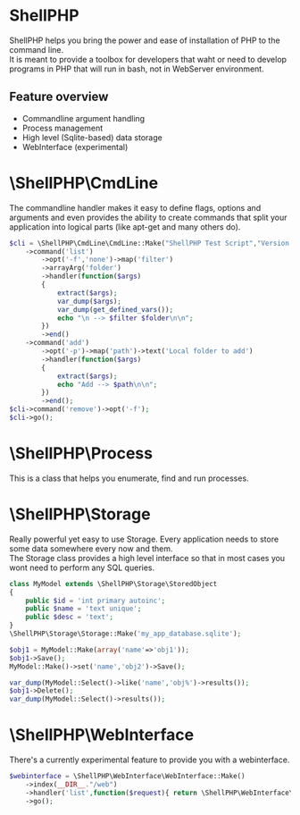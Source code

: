 ShellPHP
========
ShellPHP helps you bring the power and ease of installation of PHP to the command line.    
It is meant to provide a toolbox for developers that waht or need to develop programs in PHP that
will run in bash, not in WebServer environment.    

Feature overview
----------------
* Commandline argument handling
* Process management
* High level (Sqlite-based) data storage
* WebInterface (experimental)

\ShellPHP\CmdLine
=================
The commandline handler makes it easy to define flags, options and arguments and even provides the ability
to create commands that split your application into logical parts (like apt-get and many others do).    

```php
$cli = \ShellPHP\CmdLine\CmdLine::Make("ShellPHP Test Script","Version 0.0.0.2")
	->command('list')
		->opt('-f','none')->map('filter')
		->arrayArg('folder')
		->handler(function($args)
		{
			extract($args);
			var_dump($args);
			var_dump(get_defined_vars());
			echo "\n --> $filter $folder\n\n";
		})
		->end()
	->command('add')
		->opt('-p')->map('path')->text('Local folder to add')
		->handler(function($args)
		{
			extract($args);
			echo "Add --> $path\n\n";
		})
		->end();
$cli->command('remove')->opt('-f');
$cli->go();
```

\ShellPHP\Process
=================
This is a class that helps you enumerate, find and run processes.

\ShellPHP\Storage
=================
Really powerful yet easy to use Storage. Every application needs to store some data somewhere every now and them.    
The Storage class provides a high level interface so that in most cases you wont need to perform any SQL queries.
```php
class MyModel extends \ShellPHP\Storage\StoredObject
{
	public $id = 'int primary autoinc';
	public $name = 'text unique';
	public $desc = 'text';
}
\ShellPHP\Storage\Storage::Make('my_app_database.sqlite');

$obj1 = MyModel::Make(array('name'=>'obj1'));
$obj1->Save();
MyModel::Make()->set('name','obj2')->Save();

var_dump(MyModel::Select()->like('name','obj%')->results());
$obj1->Delete();
var_dump(MyModel::Select()->results());
```

\ShellPHP\WebInterface
======================
There's a currently experimental feature to provide you with a webinterface.    
```php
$webinterface = \ShellPHP\WebInterface\WebInterface::Make()
	->index(__DIR__."/web")
	->handler('list',function($request){ return \ShellPHP\WebInterface\WebResponse::Json(array('hello'=>'world')); } )
	->go();
```
